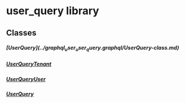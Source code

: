 


# user_query library











## Classes

##### [User$Query](../graphql_user_user_query.graphql/User$Query-class.md)



 


##### [User$Query$Tenant](../graphql_user_user_query.graphql/User$Query$Tenant-class.md)



 


##### [User$Query$User](../graphql_user_user_query.graphql/User$Query$User-class.md)



 


##### [UserQuery](../graphql_user_user_query.graphql/UserQuery-class.md)



 
















